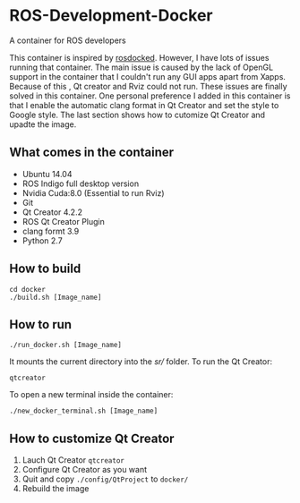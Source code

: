 # ROS-Development-Docker
A container for ROS developers

This container is inspired by [rosdocked](https://github.com/jbohren/rosdocked). However, I have lots of issues running that container. The main issue is caused by the lack of OpenGL support in the container that I couldn't run any GUI apps apart from Xapps. Because of this , Qt creator and Rviz could not run. These issues are finally solved in this container. One personal preference I added in this container is that I enable the automatic clang format in Qt Creator and set the style to Google style. The last section shows how to cutomize Qt Creator and upadte the image.

## What comes in the container
- Ubuntu 14.04
- ROS Indigo full desktop version
- Nvidia Cuda:8.0 (Essential to run Rviz)
- Git
- Qt Creator 4.2.2
- ROS Qt Creator Plugin
- clang formt 3.9
- Python 2.7

## How to build
```
cd docker
./build.sh [Image_name]
```

## How to run
```
./run_docker.sh [Image_name]
```
It mounts the current directory into the *sr/* folder. To run the Qt Creator:
```
qtcreator
```

To open a new terminal inside the container:
```
./new_docker_terminal.sh [Image_name]
```

## How to customize Qt Creator
1. Lauch Qt Creator `qtcreator`
1. Configure Qt Creator as you want
1. Quit and copy `./config/QtProject` to `docker/`
1. Rebuild the image
